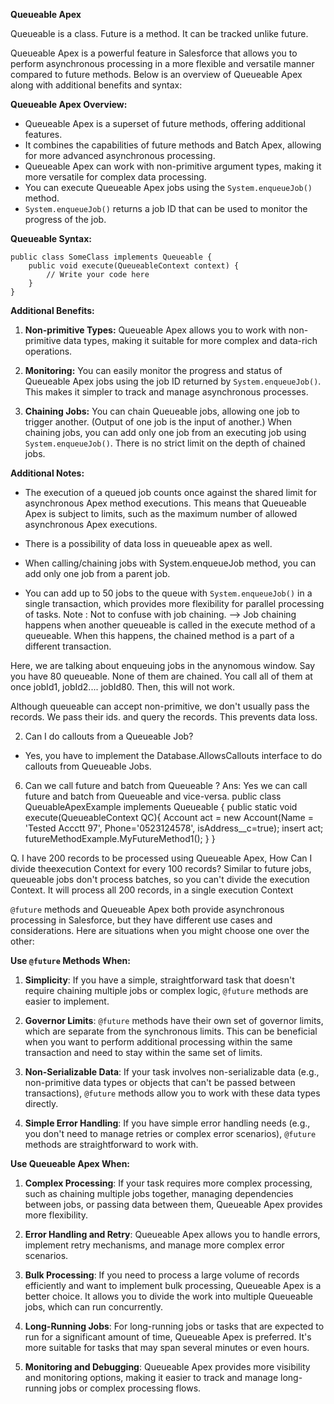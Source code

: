 **Queueable Apex**

Queueable is a class. Future is a method. It can be tracked unlike future.

Queueable Apex is a powerful feature in Salesforce that allows you to perform asynchronous processing in a more flexible and versatile manner compared to future methods. Below is an overview of Queueable Apex along with additional benefits and syntax:

**Queueable Apex Overview:**
- Queueable Apex is a superset of future methods, offering additional features.
- It combines the capabilities of future methods and Batch Apex, allowing for more advanced asynchronous processing.
- Queueable Apex can work with non-primitive argument types, making it more versatile for complex data processing.
- You can execute Queueable Apex jobs using the `System.enqueueJob()` method.
- `System.enqueueJob()` returns a job ID that can be used to monitor the progress of the job.

**Queueable Syntax:**
```apex
public class SomeClass implements Queueable {
    public void execute(QueueableContext context) {
        // Write your code here
    }
}
```

**Additional Benefits:**

1. **Non-primitive Types:** Queueable Apex allows you to work with non-primitive data types, making it suitable for more complex and data-rich operations.

2. **Monitoring:** You can easily monitor the progress and status of Queueable Apex jobs using the job ID returned by `System.enqueueJob()`. This makes it simpler to track and manage asynchronous processes.

3. **Chaining Jobs:** You can chain Queueable jobs, allowing one job to trigger another. (Output of one job is the input of another.) When chaining jobs, you can add only one job from an executing job using `System.enqueueJob()`. There is no strict limit on the depth of chained jobs.

**Additional Notes:**

- The execution of a queued job counts once against the shared limit for asynchronous Apex method executions. This means that Queueable Apex is subject to limits, such as the maximum number of allowed asynchronous Apex executions.

- There is a possibility of data loss in queueable apex as well.

- When calling/chaining jobs with System.enqueueJob method, you can add only one job from a parent job.

- You can add up to 50 jobs to the queue with `System.enqueueJob()` in a single transaction, which provides more flexibility for parallel processing of tasks. Note : Not to confuse with job chaining. --> Job chaining happens when another queueable is called in the execute method of a queueable. When this happens, the chained method is a part of a different transaction. 

Here, we are talking about enqueuing jobs in the anynomous window. Say you have 80 queueable. None of them are chained. You call all of them at once jobId1, jobId2.... jobId80. Then, this will not work. 

Although queueable can accept non-primitive, we don't usually pass the records. We pass their ids. and query the records. This prevents data loss. 


2. Can I do callouts from a Queueable Job?
- Yes, you have to implement the Database.AllowsCallouts interface to do callouts from Queueable Jobs.


6. Can we call future and batch from Queueable ?
Ans: Yes we can call future and batch from Queueable and vice-versa.
public class QueuableApexExample implements Queueable {
public static void execute(QueueableContext QC){
Account act = new Account(Name = 'Tested Accctt 97', Phone='0523124578',
isAddress__c=true);
insert act;
futureMethodExample.MyFutureMethod1();
}
}

Q. I have 200 records to be processed using Queueable Apex, How Can I divide theexecution Context for every 100 records?
Similar to future jobs, queueable jobs don't process batches, so you can't divide the execution Context. It will process all 200 records, in a single execution Context 




`@future` methods and Queueable Apex both provide asynchronous processing in Salesforce, but they have different use cases and considerations. Here are situations when you might choose one over the other:

**Use `@future` Methods When:**

1. **Simplicity**: If you have a simple, straightforward task that doesn't require chaining multiple jobs or complex logic, `@future` methods are easier to implement.

2. **Governor Limits**: `@future` methods have their own set of governor limits, which are separate from the synchronous limits. This can be beneficial when you want to perform additional processing within the same transaction and need to stay within the same set of limits.

3. **Non-Serializable Data**: If your task involves non-serializable data (e.g., non-primitive data types or objects that can't be passed between transactions), `@future` methods allow you to work with these data types directly.

4. **Simple Error Handling**: If you have simple error handling needs (e.g., you don't need to manage retries or complex error scenarios), `@future` methods are straightforward to work with.

**Use Queueable Apex When:**

1. **Complex Processing**: If your task requires more complex processing, such as chaining multiple jobs together, managing dependencies between jobs, or passing data between them, Queueable Apex provides more flexibility.

2. **Error Handling and Retry**: Queueable Apex allows you to handle errors, implement retry mechanisms, and manage more complex error scenarios.

3. **Bulk Processing**: If you need to process a large volume of records efficiently and want to implement bulk processing, Queueable Apex is a better choice. It allows you to divide the work into multiple Queueable jobs, which can run concurrently.

4. **Long-Running Jobs**: For long-running jobs or tasks that are expected to run for a significant amount of time, Queueable Apex is preferred. It's more suitable for tasks that may span several minutes or even hours.

5. **Monitoring and Debugging**: Queueable Apex provides more visibility and monitoring options, making it easier to track and manage long-running jobs or complex processing flows.
